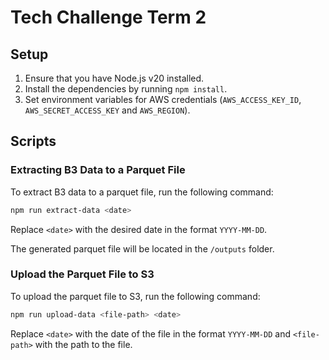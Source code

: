 # Tech Challenge Term 2

## Setup

1. Ensure that you have Node.js v20 installed.
2. Install the dependencies by running `npm install`.
3. Set environment variables for AWS credentials (`AWS_ACCESS_KEY_ID`, `AWS_SECRET_ACCESS_KEY` and `AWS_REGION`).

## Scripts

### Extracting B3 Data to a Parquet File

To extract B3 data to a parquet file, run the following command:

```sh
npm run extract-data <date>
```

Replace `<date>` with the desired date in the format `YYYY-MM-DD`.

The generated parquet file will be located in the `/outputs` folder.

### Upload the Parquet File to S3

To upload the parquet file to S3, run the following command:

```sh
npm run upload-data <file-path> <date>
```

Replace `<date>` with the date of the file in the format `YYYY-MM-DD` and `<file-path>` with the path to the file.